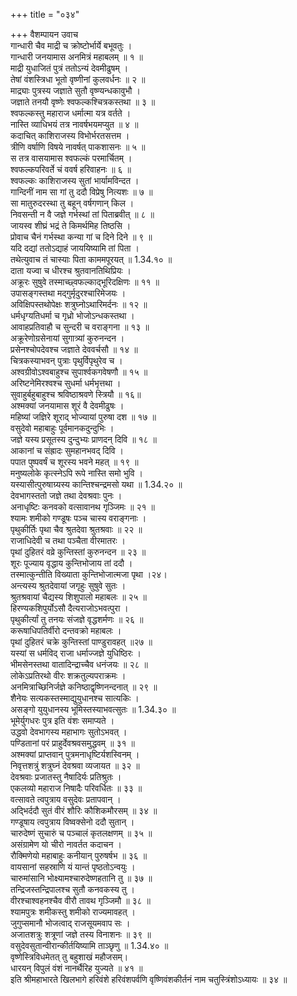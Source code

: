 +++
title = "०३४"

+++
वैशम्पायन उवाच  
गान्धारी चैव माद्री च क्रोष्टोर्भार्ये बभूवतुः ।  
गान्धारी जनयामास अनमित्रं महाबलम् ॥ १ ॥  
माद्री युधाजितं पुत्रं ततोऽन्यं देवमीढुषम् ।  
तेषां वंशस्त्रिधा भूतो वृष्णीनां कुलवर्धनः ॥ २ ॥  
माद्र्याः पुत्रस्य जज्ञाते सुतौ वृष्ण्यन्धकावुभौ ।  
जज्ञाते तनयौ वृष्णेः श्वफल्कश्चित्रकस्तथा ॥ ३ ॥  
श्वफल्कस्तु महाराज धर्मात्मा यत्र वर्तते ।  
नास्ति व्याधिभयं तत्र नावर्षभयमप्युत ॥ ४ ॥  
कदाचित् काशिराजस्य विभोर्भरतसत्तम ।  
त्रीणि वर्षाणि विषये नावर्षत् पाकशासनः ॥ ५ ॥  
स तत्र वासयामास श्वफल्कं परमार्चितम् ।  
श्वफल्कपरिवर्ते चं ववर्ष हरिवाहनः ॥ ६ ॥  
श्वफल्कः काशिराजस्य सुतां भार्यामविन्दत ।  
गान्दिनीं नाम सा गां तु ददौ विप्रेषु नित्यशः ॥ ७ ॥  
सा मातुरुदरस्था तु बहून् वर्षगणान् किल ।  
निवसन्ती न वै जज्ञे गर्भस्थां तां पिताब्रवीत् ॥ ८ ॥  
जायस्व शीघ्रं भद्रं ते किमर्थमिह तिष्ठसि ।  
प्रोवाच चैनं गर्भस्था कन्या गां च दिने दिने ॥ ९ ॥  
यदि दद्यां ततोऽद्याहं जाययिष्यामि तां पिता ।  
तथेत्युवाच तं चास्याः पिता काममपूरयत् ॥ 1.34.१० ॥  
दाता यज्वा च धीरश्च श्रुतवानतिथिप्रियः ।  
अक्रूरः सुषुवे तस्माच्छ्वफल्काद्भूरिदक्षिणः ॥ ११ ॥  
उपासङ्गस्तथा मद्गुर्मृदुरश्चारिमेजयः ।  
अविक्षिपस्तथोपेक्षः शत्रुघ्नोऽथारिमर्दनः ॥ १२ ॥  
धर्मधृग्यतिधर्मा च गृध्रो भोजोऽन्धकस्तथा ।  
आवाहप्रतिवाहौ च सुन्दरी च वराङ्गना ॥ १३ ॥  
अक्रूरेणोग्रसेनायां सुगात्र्यां कुरुनन्दन ।  
प्रसेनश्चोपदेवश्च जज्ञाते देववर्चसौ ॥ १४ ॥  
चित्रकस्याभवन् पुत्राः पृथुर्विपृथुरेव च ।  
अश्वग्रीवोऽश्वबाहुश्च सुपार्श्वकगवेषणौ ॥ १५ ॥  
अरिष्टनेमिरश्वश्च सुधर्मा धर्मभृत्तथा ।  
सुवाहुर्बहुबाहुश्च श्रविष्ठाश्रवणे स्त्रियौ ॥ १६॥  
अश्मक्यां जनयामास शूरं वै देवमीढुषः ।  
महिष्यां जज्ञिरे शूराद् भोज्यायां पुरुषा दश ॥ १७ ॥  
वसुदेवो महाबाहुः पूर्वमानकदुन्दुभिः ।  
जज्ञे यस्य प्रसूतस्य दुन्दुभ्यः प्राणदन् दिवि ॥ १८ ॥  
आकानां च संह्रादः सुमहानभवद् दिवि ।  
पपात पुष्पवर्षं च शूरस्य भवने महत् ॥ १९ ॥  
मनुष्यलोके कृत्स्नेऽपि रूपे नास्ति समो भुवि ।  
यस्यासीत्पुरुषाग्र्यस्य कान्तिश्चन्द्रमसो यथा ॥ 1.34.२० ॥  
देवभागस्ततो जज्ञे तथा देवश्रवाः पुनः ।  
अनाधृष्टिः कनवको वत्सावानथ गृञ्जिमः ॥ २१ ॥  
श्यामः शमीको गण्डूषः पञ्च चास्य वराङ्गनाः ।  
पृथुकीर्तिः पृथा चैव श्रुतदेवा श्रुतश्रवाः ॥ २२ ॥  
राजाधिदेवी च तथा पञ्चैता वीरमातरः ।  
पृथां दुहितरं वव्रे कुन्तिस्तां कुरुनन्दन ॥ २३ ॥  
शूरः पूज्याय वृद्धाय कुन्तिभोजाय तां ददौ ।  
तस्मात्कुन्तीति विख्याता कुन्तिभोजात्मजा पृथा ।२४।  
अन्त्यस्य श्रुतदेवायां जगृहुः सुषुवे सुतः ।  
श्रुतश्रवायां चैद्यस्य शिशुपालो महाबलः ॥ २५ ॥  
हिरण्यकशिपुर्योऽसौ दैत्यराजोऽभवत्पुरा ।  
पृथुकीर्त्यां तु तनयः संजज्ञे वृद्धशर्मणः ॥ २६ ॥  
करूषाधिपतिर्वीरो दन्तवक्रो महाबलः ।  
पृथां दुहितरं चक्रे कुन्तिस्तां पाण्डुरावहत् ॥२७ ॥  
यस्यां स धर्मविद् राजा धर्माज्जज्ञे युधिष्ठिरः ।  
भीमसेनस्तथा वातादिन्द्राच्चैव धनंजयः ॥ २८ ॥  
लोकेऽप्रतिरथो वीरः शक्रतुल्यपराक्रमः ।  
अनमित्राच्छिनिर्जज्ञे कनिष्ठाद्वृष्णिनन्दनात् ॥ २९ ॥  
शैनेयः सत्यकस्तस्माद्युयुधानश्च सात्यकिः ।  
असङ्गो युयुधानस्य भूमिस्तस्याभवत्सुतः ॥ 1.34.३० ॥  
भूमेर्युगधरः पुत्र इति वंशः समाप्यते ।  
उद्धवो देवभागस्य महाभागः सुतोऽभवत् ।  
पण्डितानां परं प्राहुर्देवश्रवसमुद्धवम् ॥ ३१ ॥  
अश्मक्यां प्राप्तवान् पुत्रमनाधृष्टिर्यशस्विनम् ।  
निवृत्तशत्रुं शत्रुघ्नं देवश्रवा व्यजायत ॥ ३२ ॥  
देवश्रवाः प्रजातस्तु नैषादिर्यः प्रतिश्रुतः ।  
एकलव्यो महाराज निषादैः परिवर्धितः ॥ ३३ ॥  
वत्सावते त्वपुत्राय वसुदेवः प्रतापवान् ।  
अद्भिर्ददौ सुतं वीरं शौरिः कौशिकमौरसम् ॥ ३४ ॥  
गण्डूषाय त्वपुत्राय विष्वक्सेनो ददौ सुतान् ।  
चारुदेष्णं सुचारुं च पञ्चालं कृतलक्षणम् ॥ ३५ ॥  
असंग्रामेण यो चीरो नावर्तत कदाचन ।  
रौक्मिणेयो महाबाहुः कनीयान् पुरुषर्षभ ॥ ३६ ॥  
वायसानां सहस्राणि यं यान्तं पृष्ठतोऽन्वयुः ।  
चारुमांसानि भोक्ष्यामश्चारुदेष्णहतानि तु ॥ ३७ ॥  
तन्द्रिजस्तन्द्रिपालश्च सुतौ कनवकस्य तु ।  
वीरश्चाश्वहनश्चैव वीरौ तावथ गृञ्जिमौ ॥ ३८ ॥  
श्यामपुत्रः शमीकस्तु शमीको राज्यमावहत् ।  
जुगुप्समानौ भोजत्वाद् राजसूयमवाप सः ।  
अजातशत्रुः शत्रूणां जज्ञे तस्य विनाशनः ॥ ३९ ॥  
वसुदेवसुतान्वीरान्कीर्तयिष्यामि ताञ्छृणु ॥ 1.34.४० ॥  
वृष्णेस्त्रिविधमेतत् तु बहुशाखं महौजसम्।  
धारयन् विपुलं वंशं नानर्थैरिह युज्यते ॥ ४१ ॥  
इति श्रीमहाभारते खिलभागे हरिवंशे हरिवंशपर्वणि वृष्णिवंशकीर्तनं नाम चतुस्त्रिंशोऽध्यायः ॥ ३४ ॥